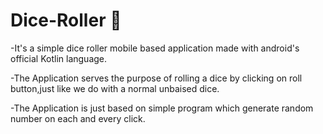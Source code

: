 # Dice-Roller 🎲
-It's a simple dice roller mobile based application made with android's official Kotlin language.

-The Application serves the purpose of rolling a dice by clicking on roll button,just like we do with a normal unbaised dice.

-The Application is just based on simple program which generate random number on each and every click.
